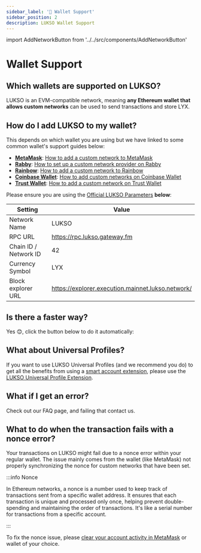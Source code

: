 ```yaml
---
sidebar_label: '👛 Wallet Support'
sidebar_position: 2
description: LUKSO Wallet Support
---
```


import AddNetworkButton from '../../src/components/AddNetworkButton'

# Wallet Support

## Which wallets are supported on LUKSO?

LUKSO is an EVM-compatible network, meaning **any Ethereum wallet that allows custom networks** can be used to send transactions and store LYX.

## How do I add LUKSO to my wallet?

This depends on which wallet you are using but we have linked to some common wallet's support guides below:

- [**MetaMask**](https://metamask.io/): [How to add a custom network to MetaMask](https://support.metamask.io/hc/en-us/articles/360043227612-How-to-add-a-custom-network-RPC)
- [**Rabby**](https://rabby.io/): [How to set up a custom network provider on Rabby](https://www.quicknode.com/guides/ethereum-development/wallets/how-to-set-a-custom-provider-in-rabby)
- [**Rainbow**](https://rainbow.me/): [How to add a custom network to Rainbow](https://rainbow.me/th/support/extension/custom-networks-on-the-browser-extension)
- [**Coinbase Wallet**](https://www.coinbase.com/wallet): [How to add custom networks on Coinbase Wallet](https://www.coinbase.com/en-gb/learn/wallet/How-to-add-custom-networks-Coinbase-Wallet)
- [**Trust Wallet**](https://trustwallet.com/): [How to add a custom network on Trust Wallet](https://community.trustwallet.com/t/how-to-add-a-custom-network-on-the-trust-wallet-mobile-app/626781)

Please ensure you are using the [Official LUKSO Parameters](https://docs.lukso.tech/networks/mainnet/parameters) **below**:

| Setting               | Value                                             |
| --------------------- | ------------------------------------------------- |
| Network Name          | LUKSO                                             |
| RPC URL               | https://rpc.lukso.gateway.fm                      |
| Chain ID / Network ID | 42                                                |
| Currency Symbol       | LYX                                               |
| Block explorer URL    | https://explorer.execution.mainnet.lukso.network/ |

## Is there a faster way?

Yes 😊, click the button below to do it automatically:
<AddNetworkButton networkName="mainnet"/>

## What about Universal Profiles?

If you want to use LUKSO Universal Profiles (and we recommend you do) to get all the benefits from using a [smart account extension](https://medium.com/lukso/aa-is-not-coming-aa-is-here-4d87b12ba11a), please use the [LUKSO Universal Profile Extension](https://my.universalprofile.cloud).

## What if I get an error?

Check out our FAQ page, and failing that contact us.

## What to do when the transaction fails with a nonce error?

Your transactions on LUKSO might fail due to a nonce error within your regular wallet. The issue mainly comes from the wallet (like MetaMask) not properly synchronizing the nonce for custom networks that have been set.

:::info Nonce

In Ethereum networks, a nonce is a number used to keep track of transactions sent from a specific wallet address. It ensures that each transaction is unique and processed only once, helping prevent double-spending and maintaining the order of transactions. It's like a serial number for transactions from a specific account.

:::

To fix the nonce issue, please [clear your account activity in MetaMask](https://support.metamask.io/hc/en-us/articles/360015488891-How-to-clear-your-account-activity-reset-account) or wallet of your choice.
